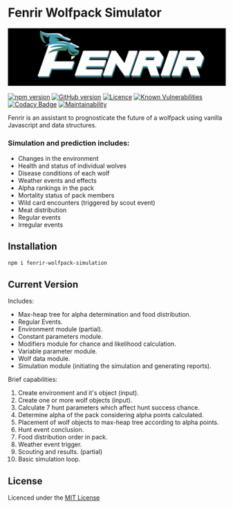 # Fenrir Wolfpack Simulator
![alt text][logo]

[logo]: https://github.com/skywarth/Fenrir-wolfpack-simulator/blob/master/resc/fenrir-logo-black.png "Fenrir Wolfpack Simulator"

[![npm version](https://badge.fury.io/js/fenrir-wolfpack-simulation.svg)](https://badge.fury.io/js/fenrir-wolfpack-simulation) [![GitHub version](https://badge.fury.io/gh/skywarth%2FFenrir-wolfpack-simulator.svg)](https://badge.fury.io/gh/skywarth%2FFenrir-wolfpack-simulator) [![Licence](https://img.shields.io/github/license/skywarth/Fenrir-wolfpack-simulator.svg)](https://github.com/skywarth/Fenrir-wolfpack-simulator/blob/master/LICENSE) [![Known Vulnerabilities](https://snyk.io//test/github/skywarth/Fenrir-wolfpack-simulator/badge.svg?targetFile=package.json)](https://snyk.io//test/github/skywarth/Fenrir-wolfpack-simulator?targetFile=package.json) [![Codacy Badge](https://api.codacy.com/project/badge/Grade/eed7a2a915f14a1a9cedfb22fb84fc59)](https://www.codacy.com/app/skywarth/Fenrir-wolfpack-simulator?utm_source=github.com&amp;utm_medium=referral&amp;utm_content=skywarth/Fenrir-wolfpack-simulator&amp;utm_campaign=Badge_Grade) [![Maintainability](https://api.codeclimate.com/v1/badges/e6cb30155821937d3c47/maintainability)](https://codeclimate.com/github/skywarth/Fenrir-wolfpack-simulator/maintainability)

Fenrir is an assistant to prognosticate the future of a wolfpack using vanilla Javascript and data structures. 

### Simulation and prediction includes:
* Changes in the environment
* Health and status of individual wolves
* Disease conditions of each wolf
* Weather events and effects
* Alpha rankings in the pack
* Mortality status of pack members
* Wild card encounters (triggered by scout event)
* Meat distribution
* Regular events
* Irregular events



## Installation
```
npm i fenrir-wolfpack-simulation
```
## Current Version
Includes:
* Max-heap tree for alpha determination and food distribution.
* Regular Events.
* Environment module (partial).
* Constant parameters module.
* Modifiers module for chance and likelihood calculation.
* Variable parameter module.
* Wolf data module.
* Simulation module (initiating the simulation and generating reports).

Brief capabilities:
1. Create environment and it's object (input).
2. Create one or more wolf objects (input).
3. Calculate 7 hunt parameters which affect hunt success chance.
4. Determine alpha of the pack considering alpha points calculated.
5. Placement of wolf objects to max-heap tree according to alpha points.
6. Hunt event conclusion.
7. Food distribution order in pack.
8. Weather event trigger.
9. Scouting and results. (partial)
10. Basic simulation loop.

## License
Licenced under the [MIT License](https://github.com/skywarth/Fenrir-wolfpack-simulator/blob/master/LICENSE)
